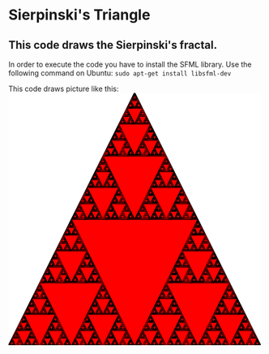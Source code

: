 # Sierpinski's Triangle
## This code draws the Sierpinski's fractal.

In order to execute the code you have to install the SFML library.
Use the following command on Ubuntu: ``sudo apt-get install libsfml-dev``

This code draws picture like this:
<img src="/triangle_sierpinski.png" alt="Sierpinski's Triangle after 9 iterations"/>
